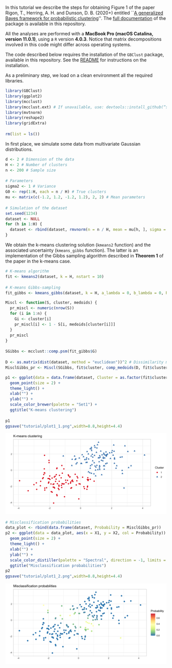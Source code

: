 In this tutorial we describe the steps for obtaining Figure 1 of the paper Rigon, T., Herring, A. H. and Dunson, D. B. (2020+) entitled ``[A generalized Bayes framework for probabilistic clustering](https://arxiv.org/abs/2006.05451)''. The [full documentation](https://github.com/tommasorigon/GBClust/raw/master/GBClust_0.0.2.pdf) of the package is available in this repository.

All the analyses are performed with a **MacBook Pro (macOS Catalina, version 11.0.1)**, using a `R` version **4.0.3**. Notice that matrix decompositions involved in this code might differ across operating systems. 

The code described below requires the installation of the `GBClust` package, available in this repository. See the [README](https://github.com/tommasorigon/GBClust/blob/master/README.md) for instructions on the installation.

As a preliminary step, we load on a clean environment all the required libraries.

```r
library(GBClust)
library(ggplot2)
library(mcclust)
library(mcclust.ext) # If unavailable, use: devtools::install_github(“sarawade/mcclust.ext”)
library(mvtnorm)
library(reshape2)
library(gridExtra)

rm(list = ls())
```

In first place, we simulate some data from multivariate Gaussian distributions.

```r
d <- 2 # Dimension of the data
H <- 2 # Number of clusters
n <- 200 # Sample size

# Parameters
sigma2 <- 1 # Variance
G0 <- rep(1:H, each = n / H) # True clusters
mu <- matrix(c(-1.2, 1.2, -1.2, 1.2), 2, 2) # Mean parameters

# Simulation of the dataset
set.seed(1234)
dataset <- NULL
for (h in 1:H) {
  dataset <- rbind(dataset, rmvnorm(n = n / H, mean = mu[h, ], sigma = sigma2 * diag(d)))
}
```

We obtain the k-means clustering solution (`kmeans2` function) and the associated uncertainty (`kmeans_gibbs` function). The latter is an implementation of the Gibbs sampling algorithm described in **Theorem 1** of the paper in the k-means case. 

```r
# K-means algorithm
fit <- kmeans2(dataset, k = H, nstart = 10)

# K-means Gibbs-sampling
fit_gibbs <- kmeans_gibbs(dataset, k = H, a_lambda = 0, b_lambda = 0, R = 5000, burn_in = 1000, trace = TRUE)
```

```r
Miscl <- function(S, cluster, medoids) {
  pr_miscl <- numeric(nrow(S))
  for (i in 1:n) {
    Gi <- cluster[i]
    pr_miscl[i] <- 1 - S[i, medoids[cluster[i]]]
  }
  pr_miscl
}

SGibbs <- mcclust::comp.psm(fit_gibbs$G)

D <- as.matrix(dist(dataset, method = "euclidean"))^2 # Dissimilarity matrix
MisclGibbs_pr <- Miscl(SGibbs, fit$cluster, comp_medoids(D, fit$cluster))
```


```r
p1 <- ggplot(data = data.frame(dataset, Cluster = as.factor(fit$cluster)), aes(x = X1, y = X2, col = Cluster, shape = Cluster)) +
  geom_point(size = 2) +
  theme_light() +
  xlab("") +
  ylab("") +
  scale_color_brewer(palette = "Set1") +
  ggtitle("K-means clustering")
  
p1
ggsave("tutorial/plot1_1.png",width=8.8,height=4.4)
```

![](plot1_1.png)

```r
# Misclassification probabilities
data_plot <- rbind(data.frame(dataset, Probability = MisclGibbs_pr))
p2 <- ggplot(data = data_plot, aes(x = X1, y = X2, col = Probability)) +
  geom_point(size = 2) +
  theme_light() +
  xlab("") +
  ylab("") +
  scale_color_distiller(palette = "Spectral", direction = -1, limits = c(0, .75)) +
  ggtitle("Misclassification probabilities")
p2
ggsave("tutorial/plot1_2.png",width=8.8,height=4.4)
```

![](plot1_2.png)
